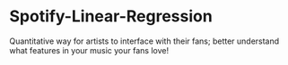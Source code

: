 # Spotify-Linear-Regression
Quantitative way for artists to interface with their fans; better understand what features in your music your fans love!
